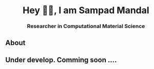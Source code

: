 <h1 align="center"> Hey 🙋‍♂️, I am Sampad Mandal</h1>
<h3 align="center">Researcher in Computational Material Science</h3>

<h2> About</h2>



<h2>Under develop. Comming soon ....</h2>
